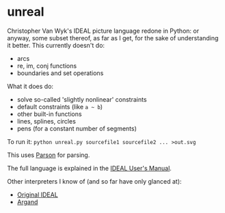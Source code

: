 # unreal

Christopher Van Wyk's IDEAL picture language redone in Python: or
anyway, some subset thereof, as far as I get, for the sake of
understanding it better. This currently doesn't do:

  * arcs
  * re, im, conj functions
  * boundaries and set operations

What it does do:

  * solve so-called 'slightly nonlinear' constraints
  * default constraints (like `a ~ b`)
  * other built-in functions
  * lines, splines, circles
  * pens (for a constant number of segments)

To run it: `python unreal.py sourcefile1 sourcefile2 ... >out.svg`

This uses [Parson](https://github.com/darius/parson) for parsing.

The full language is explained in the [IDEAL User's
Manual](https://web.cecs.pdx.edu/~trent/gnu/groff/103.ps).

Other interpreters I know of (and so far have only glanced at):

  * [Original IDEAL](http://freaknet.org/martin/tape/stuff/ditroff/ideal/)
  * [Argand](https://github.com/ALPHA-60/argand)
